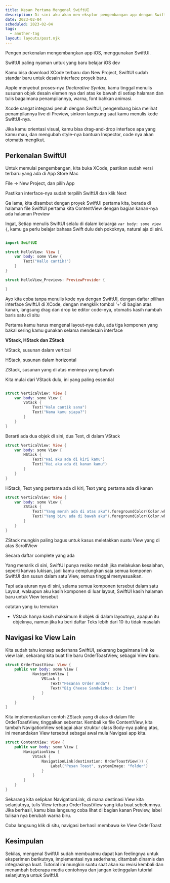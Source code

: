```yaml
---
title: Kesan Pertama Mengenal SwiftUI
description: Di sini aku akan men-eksplor pengembangan app dengan SwiftUI
date: 2023-02-04
scheduled: 2023-02-04
tags:
  - another-tag
layout: layouts/post.njk
---
```


Pengen perkenalan mengembangkan app iOS, menggunakan SwiftUI.

SwiftUI paling nyaman untuk yang baru belajar iOS dev

Kamu bisa download XCode terbaru dan New Project, SwiftUI sudah standar baru untuk desain interface proyek baru.

Apple menyebut proses-nya *Declarative Syntax*, kamu tinggal menulis susunan objek desain elemen nya dari atas ke bawah di setiap halaman dan tulis bagaimana penampilannya, warna, font bahkan animasi.

Xcode sangat integrasi penuh dengan SwiftUI, pengembang bisa melihat penampilannya live di Preview, sinkron langsung saat kamu menulis kode SwiftUI-nya.

Jika kamu orientasi visual, kamu bisa drag-and-drop interface apa yang kamu mau, dan mengubah style-nya bantuan Inspector, code nya akan otomatis mengikut.

## Perkenalan SwiftUI

Untuk memulai pengembangan, kita buka XCode, pastikan sudah versi terbaru yang ada di App Store Mac

File -> New Project, dan pilih App

Pastikan interface-nya sudah terpilih SwiftUI dan klik Next

Ga lama, kita disambut dengan proyek SwiftUI pertama kita, berada di halaman file SwiftUI pertama kita ContentView dengan bagian kanan-nya ada halaman Preview

Ingat, Setiap menulis SwiftUI selalu di dalam keluarga `var body: some view {`, kamu ga perlu belajar bahasa Swift dulu deh pokoknya, natural aja di sini.

```swift

import SwiftUI

struct HelloView: View {
    var body: some View {
        Text("Hallo cantik!")
    }
}

struct HelloView_Previews: PreviewProvider {

}

```

Ayo kita coba tanpa menulis kode nya dengan SwiftUI, dengan daftar pilihan interface SwiftUI di XCode, dengan mengklik tombol '+' di bagian atas kanan, langsung drag dan drop ke editor code-nya, otomatis kasih nambah baris satu di situ

Pertama kamu harus mengenal layout-nya dulu, ada tiga komponen yang bakal sering kamu gunakan selama mendesain interface

**VStack, HStack dan ZStack**

VStack, susunan dalam vertical

HStack, susunan dalam horizontal

ZStack, susunan yang di atas menimpa yang bawah

Kita mulai dari VStack dulu, ini yang paling essential

```swift

struct VerticalView: View {
    var body: some View {
        VStack {
            Text("Halo cantik sana")
            Text("Nama kamu siapa?")
        }
    }
}

```

Berarti ada dua objek di sini, dua Text, di dalam VStack

```swift
struct VerticalView: View {
    var body: some View {
        HStack {
            Text("Hai aku ada di kiri kamu")
            Text("Hai aku ada di kanan kamu")
        }
    }
}

```

HStack, Text yang pertama ada di kiri, Text yang pertama ada di kanan

```swift
struct VerticalView: View {
    var body: some View {
        ZStack {
            Text("Yang merah ada di atas aku").foregroundColor(Color.white).background(.blue).padding(.bottom, 20.0)
            Text("Yang biru ada di bawah aku").foregroundColor(Color.white).background(.blue).padding(.top)
        }
    }
}

```

ZStack mungkin paling bagus untuk kasus meletakkan suatu View yang di atas ScrollView

Secara daftar complete yang ada 

Yang menarik di sini, SwiftUI punya resiko rendah jika melakukan kesalahan, seperti kanvas lukisan, jadi kamu cemplungkan saja semua komponen SwiftUI dan susun dalam satu View, semua tinggal menyesuaikan.

Tapi ada aturan nya di sini, selama semua komponen tersebut dalam satu Layout, walaupun aku kasih komponen di luar layout, SwiftUI kasih halaman baru untuk View tersebut

catatan yang ku temukan

* VStack hanya kasih maksimum 8 objek di dalam layoutnya, apapun itu objeknya, namun jika ku beri daftar Teks lebih dari 10 itu tidak masalah

## Navigasi ke View Lain

Kita sudah tahu konsep sederhana SwiftUI, sekarang bagaimana link ke view lain, sekarang kita buat file baru OrderToastView, sebagai View baru.

```swift
struct OrderToastView: View {
    public var body: some View {
            NavigationView {
                VStack {
                    Text("Pesanan Order Anda")
                    Text("Big Cheese Sandwiches: 1x Item")
                }
            }
    }
}
```

Kita implementasikan contoh ZStack yang di atas di dalam file OrderToastView, tinggalkan sebentar. Kembali ke file ContentView, kita tambah NavigationView sebagai akar struktur class Body-nya paling atas, ini menandakan View tersebut sebagai awal mula Navigasi app kita.

```swift
struct ContentView: View {
    public var body: some View {
        NavigationView {
            VStack {
                NavigationLink(destination: OrderToastView()) {
                    Label("Pesan Toast", systemImage: "folder")
                }
            }
        }
    }
}
```

Sekarang kita selipkan NavigationLink, di mana destinasi View kita selanjutnya, tulis View terbaru OrderToastView yang kita buat sebelumnya. Jika berhasil, kamu bisa langsung coba lihat di bagian kanan Preview, label tulisan nya berubah warna biru.

Coba langsung klik di situ, navigasi berhasil membawa ke View OrderToast

## Kesimpulan

Sekilas, mengenal SwiftUI sudah membuatmu dapat kan feelingnya untuk eksperimen berikutnya, implementasi nya sederhana, ditambah dinamis dan integrasinya kuat. Tutorial ini mungkin suatu saat akan ku revisi kembali dan menambah beberapa media contohnya dan jangan ketinggalan tutorial selanjutnya untuk SwiftUI.